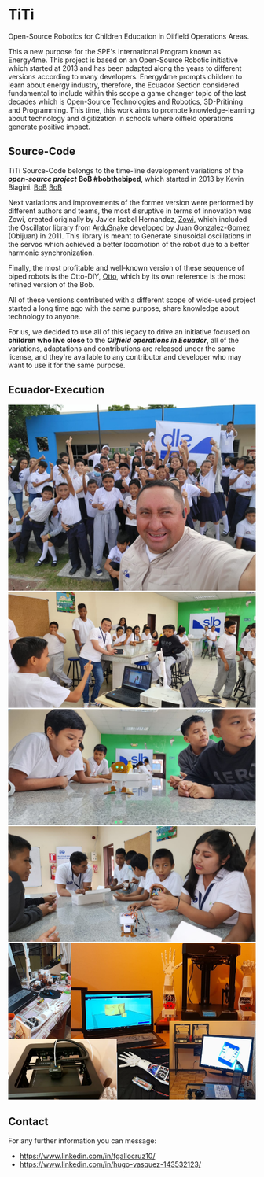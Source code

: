 # TiTi
Open-Source Robotics for Children Education in Oilfield Operations Areas.

This a new purpose for the SPE's International Program known as Energy4me. This project is based on an Open-Source Robotic initiative which started at 2013 and has been adapted along the years to different versions according to many developers. 
Energy4me prompts children to learn about energy industry, therefore, the Ecuador Section considered fundamental to include within this scope a game changer topic of the last decades which is Open-Source Technologies and Robotics, 3D-Pritining and Programming. 
This time, this work aims to promote knowledge-learning about technology and digitization in schools where oilfield operations generate positive impact. 

## Source-Code
TiTi Source-Code belongs to the time-line development variations of the ***open-source project*** **BoB
#bobthebiped**, which started in 2013 by Kevin Biagini. [BoB](https://www.personalrobots.biz/bob-the-biped-robot/) [BoB](https://www.thingiverse.com/k120189/designs)

Next variations and improvements of the former version were performed by different authors and teams, the 
most disruptive in terms of innovation was Zowi, created originally by Javier Isabel Hernandez, [Zowi](https://github.com/JavierIH/zowi), 
which included the Oscillator library from [ArduSnake](https://github.com/Obijuan/ArduSnake/tree/master/ArduSnake)
developed by Juan Gonzalez-Gomez (Obijuan) in 2011. This library is meant to Generate sinusoidal oscillations in the servos which achieved a better locomotion of the robot due to a better harmonic synchronization.


Finally, the most profitable and well-known version of these sequence of biped robots is the Otto-DIY, [Otto](https://wikifactory.com/+OttoDIY/otto-diy), which by its own reference is the most refined version of the Bob. 

All of these versions contributed with a different scope of wide-used project started a long time ago with the same purpose, share knowledge about technology to anyone. 

For us, we decided to use all of this legacy to drive an initiative focused on **children who live close** to the ***Oilfield operations in Ecuador***, all of the variations, adaptations and contributions are released under the same license, and they're available to any contributor and developer who may want to use it 
for the same purpose. 

## Ecuador-Execution

![Ecuador-Execution](https://github.com/Ecuador-SPE/TiTi/blob/main/Ecuador-Execution/E4me-Coca%20(3).jpeg)
![Ecuador-Execution](https://github.com/Ecuador-SPE/TiTi/blob/main/Ecuador-Execution/E4me-Coca%20(5).jpeg)
![Ecuador-Execution](https://github.com/Ecuador-SPE/TiTi/blob/main/Ecuador-Execution/E4me-Coca%20(6).jpeg)
![Ecuador-Execution](https://github.com/Ecuador-SPE/TiTi/blob/main/Ecuador-Execution/E4me-Coca%20(10).jpeg)
![Ecuador-Execution](https://github.com/Ecuador-SPE/TiTi/blob/main/Ecuador-Execution/E4me-Dev0.PNG)

## Contact

For any further information you can message:
 - https://www.linkedin.com/in/fgallocruz10/
 - https://www.linkedin.com/in/hugo-vasquez-143532123/

